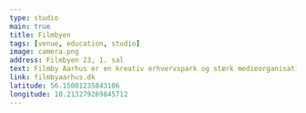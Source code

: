 ```yaml
---
type: studio
main: true
title: Filmbyen
tags: [venue, education, studio]
image: camera.png
address: Filmbyen 23, 1. sal
text: Filmby Aarhus er en kreativ erhvervspark og stærk medieorganisation med 100+ virksomheder, der primært arbejder med film, spil og medier.
link: filmbyaarhus.dk
latitude: 56.15081235843106
longitude: 10.213279269845712
---
```

